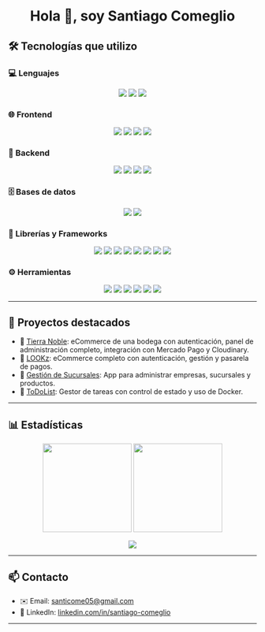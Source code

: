 <h1 align="center">Hola 👋, soy <strong>Santiago Comeglio</strong></h1>

## 🛠️ Tecnologías que utilizo

### 💻 Lenguajes

<p align="center">
  <img src="https://img.shields.io/badge/Java-ED8B00?style=for-the-badge&logo=java&logoColor=white" />
  <img src="https://img.shields.io/badge/JavaScript-F7DF1E?style=for-the-badge&logo=javascript&logoColor=black" />
  <img src="https://img.shields.io/badge/TypeScript-3178C6?style=for-the-badge&logo=typescript&logoColor=white" />
</p>

### 🌐 Frontend

<p align="center">
  <img src="https://img.shields.io/badge/React-20232A?style=for-the-badge&logo=react&logoColor=61DAFB" />
  <img src="https://img.shields.io/badge/HTML5-E34F26?style=for-the-badge&logo=html5&logoColor=white" />
  <img src="https://img.shields.io/badge/CSS3-1572B6?style=for-the-badge&logo=css3&logoColor=white" />
  <img src="https://img.shields.io/badge/Tailwind_CSS-06B6D4?style=for-the-badge&logo=tailwindcss&logoColor=white" />
</p>

### 🧰 Backend

<p align="center">
  <img src="https://img.shields.io/badge/Spring Boot-6DB33F?style=for-the-badge&logo=springboot&logoColor=white" />
  <img src="https://img.shields.io/badge/Spring Security-6DB33F?style=for-the-badge&logo=springsecurity&logoColor=white" />
  <img src="https://img.shields.io/badge/Node.js-339933?style=for-the-badge&logo=node.js&logoColor=white" />
  <img src="https://img.shields.io/badge/Express.js-000000?style=for-the-badge&logo=express&logoColor=white" />
</p>

### 🗄️ Bases de datos

<p align="center">
  <img src="https://img.shields.io/badge/MySQL-00758F?style=for-the-badge&logo=mysql&logoColor=white" />
  <img src="https://img.shields.io/badge/MongoDB-47A248?style=for-the-badge&logo=mongodb&logoColor=white" />
</p>

### 🧩 Librerías y Frameworks

<p align="center">
  <img src="https://img.shields.io/badge/Redux-593D88?style=for-the-badge&logo=redux&logoColor=white" />
  <img src="https://img.shields.io/badge/Zustand-000000?style=for-the-badge" />
  <img src="https://img.shields.io/badge/Yup-4B5563?style=for-the-badge" />
  <img src="https://img.shields.io/badge/Vite-646CFF?style=for-the-badge&logo=vite&logoColor=white" />
  <img src="https://img.shields.io/badge/Axios-5A29E4?style=for-the-badge&logo=axios&logoColor=white" />
  <img src="https://img.shields.io/badge/Bootstrap-7952B3?style=for-the-badge&logo=bootstrap&logoColor=white" />
  <img src="https://img.shields.io/badge/React Router-CA4245?style=for-the-badge&logo=reactrouter&logoColor=white" />
  <img src="https://img.shields.io/badge/SweetAlert2-FF6F61?style=for-the-badge" />
</p>

### ⚙️ Herramientas

<p align="center">
  <img src="https://img.shields.io/badge/Git-F05032?style=for-the-badge&logo=git&logoColor=white" />
  <img src="https://img.shields.io/badge/GitHub-181717?style=for-the-badge&logo=github&logoColor=white" />
  <img src="https://img.shields.io/badge/Docker-2496ED?style=for-the-badge&logo=docker&logoColor=white" />
  <img src="https://img.shields.io/badge/VS Code-007ACC?style=for-the-badge&logo=visualstudiocode&logoColor=white" />
  <img src="https://img.shields.io/badge/IntelliJ IDEA-000000?style=for-the-badge&logo=intellijidea&logoColor=white" />
  <img src="https://img.shields.io/badge/Postman-FF6C37?style=for-the-badge&logo=postman&logoColor=white" />
</p>

---

## 🚀 Proyectos destacados

- 🔗 [Tierra Noble](https://github.com/Santiago91218/Frontend-TierraNoble): eCommerce de una bodega con autenticación, panel de administración completo, integración con Mercado Pago y Cloudinary.
- 🔗 [LOOKz](https://github.com/Santiago91218/Frontend-Ecommerse.git): eCommerce completo con autenticación, gestión y pasarela de pagos.
- 🔗 [Gestión de Sucursales](https://github.com/Santiago91218/Frontend-GestionSucursales.git): App para administrar empresas, sucursales y productos.
- 🔗 [ToDoList](https://github.com/Santiago91218/Frontend-ToDoList.git): Gestor de tareas con control de estado y uso de Docker.

---

## 📊 Estadísticas

<p align="center">
  <img src="https://github-readme-stats.vercel.app/api?username=Santiago91218&show_icons=true&theme=dracula" height="180" />
  <img src="https://github-readme-stats.vercel.app/api/top-langs/?username=Santiago91218&layout=compact&theme=dracula" height="180" />
</p>

<p align="center">
  <img src="https://github-readme-streak-stats.herokuapp.com/?user=Santiago91218&theme=dracula" />
</p>

---

## 📫 Contacto

- ✉️ Email: santicome05@gmail.com
- 💼 LinkedIn: [linkedin.com/in/santiago-comeglio](https://www.linkedin.com/in/santiago-comeglio-935539306/)

---
